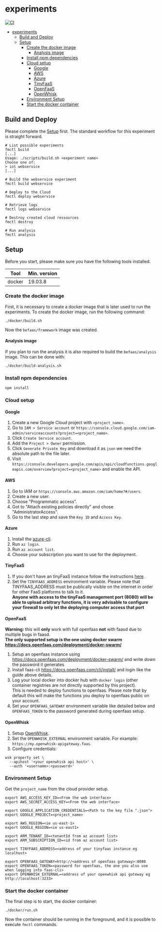 # experiments

[![CI](https://github.com/Be-FaaS/BeFaaS-framework/workflows/CI/badge.svg)](https://github.com/Be-FaaS/BeFaaS-framework/actions?query=workflow%3ACI+branch%3Amaster)

- [experiments](#experiments)
  - [Build and Deploy](#build-and-deploy)
  - [Setup](#setup)
    - [Create the docker image](#create-the-docker-image)
      - [Analysis image](#analysis-image)
    - [Install npm dependencies](#install-npm-dependencies)
    - [Cloud setup](#cloud-setup)
      - [Google](#google)
      - [AWS](#aws)
      - [Azure](#azure)
      - [TinyFaaS](#tinyfaas)
      - [OpenFaaS](#openfaas)
      - [OpenWhisk](#openwhisk)
    - [Environment Setup](#environment-setup)
    - [Start the docker container](#start-the-docker-container)

## Build and Deploy

Please complete the [Setup](#setup) first.
The standard workflow for this experiment is straight forward.

```shell
# List possible experiments
fmctl build
[...]
Usage: ./scripts/build.sh <experiment name>
Choose one of:
> iot webservice
[...]

# Build the webservice experiment
fmctl build webservice

# Deploy to the Cloud
fmctl deploy webservice

# Retrieve logs
fmctl logs webservice

# Destroy created cloud ressources
fmctl destroy

# Run analysis
fmctl analysis
```

## Setup

Before you start, please make sure you have the following tools installed.

| Tool   | Min. version |
| ------ | ------------ |
| docker | 19.03.8      |

### Create the docker image

First, it is necessary to create a docker image that is later used to run the experiments. To create the docker image, run the following command:

```shell
./docker/build.sh
```

Now the `befaas/framework` image was created.

#### Analysis image

If you plan to run the analysis it is also required to build the `befaas/analysis` image. This can be done with:

```shell
./docker/build-analysis.sh
```

### Install npm dependencies

```shell
npm install
```

### Cloud setup

#### Google

1. Create a new Google Cloud project with `<project_name>`.
2. Go to `IAM > Service account` or `https://console.cloud.google.com/iam-admin/serviceaccounts?project=<project_name>`.
3. Click `Create Service account`.
4. Add the `Project > Owner` permission.
5. Click `Generate Private Key` and download it as `json` we need the absolute path to the file later.
6. Visit `https://console.developers.google.com/apis/api/cloudfunctions.googleapis.com/overview?project=<project_name>` and enable the API.

#### AWS

1. Go to IAM or `https://console.aws.amazon.com/iam/home?#/users`.
2. Create a new user.
3. Choose "Programmatic access".
4. Got to "Attach existing policies directly" and chose "AdministratorAccess".
5. Go to the last step and save the `Key ID` and `Access Key`.

#### Azure

1. Install the [azure-cli](https://docs.microsoft.com/en-us/cli/azure/install-azure-cli?view=azure-cli-latest).
2. Run `az login`.
3. Run `az account list`.
4. Choose your subscription you want to use for the deployment.

#### TinyFaaS

1. If you don't have an tinyFaaS instance follow the instructions [here](https://github.com/Be-FaaS/tinyFaaS).
2. Set the `TINYFAAS_ADDRESS` environment variable. Please note that TINYFAAS_ADDRESS must be publically visible on the internet in order for other FaaS platforms to talk to it.  
   **Anyone with access to the tinyFaaS management port (8080) will be able to upload arbitrary functions, it is very advisable to configure your firewall to only let the deploying computer access that port**

#### OpenFaaS

**Warning:** this will **only** work with full openfaas **not** with faasd due to multiple bugs in faasd.  
**The only supported setup is the one using docker swarm https://docs.openfaas.com/deployment/docker-swarm/**

1. Setup an openfaas instance using https://docs.openfaas.com/deployment/docker-swarm/ and write down the password it generates
2. Install faas-cli https://docs.openfaas.com/cli/install/ and login like the guide above details.
3. Log your local docker into docker hub with `docker login` (other container registries are not directly supported by this project).  
   This is needed to deploy functions to openfaas. Please note that by default this will make the functions you deploy to openfaas public on your account.
4. Set your `OPENFAAS_GATEWAY` environment variable like detailed below and `OPENFAAS_TOKEN` to the password generated during openfaas setup.

#### OpenWhisk

1. Setup [OpenWhisk](https://openwhisk.apache.org/documentation.html#openwhisk_deployment).
2. Set the `OPENWHISK_EXTERNAL` environment variable. For example: `https://my.openwhisk-apigateway.faas`.
3. Configure credentials:

```
wsk property set \
  --apihost '<your openwhisk api host>' \
  --auth '<username>:<password>'
```

### Environment Setup

Get the `project_name` from the cloud provider setup.

```shell
export AWS_ACCESS_KEY_ID=<From the web interface>
export AWS_SECRET_ACCESS_KEY=<From the web interface>

export GOOGLE_APPLICATION_CREDENTIALS=<Path to the key file ".json">
export GOOGLE_PROJECT=<project_name>

export AWS_REGION=<ie us-east-1>
export GOOGLE_REGION=<ie us-east1>

export ARM_TENANT_ID=<tenantId from az account list>
export ARM_SUBSCRIPTION_ID=<id from az account list>

export TINYFAAS_ADDRESS=<address of your tinyfaas instance eg localhost>

export OPENFAAS_GATEWAY=http://<address of openfaas gateway>:8080
export OPENFAAS_TOKEN=<password for openfaas, the one you also use when logging into faas-cli>
export OPENWHISK_EXTERNAL=<address of your openwhisk api gateway eg http://localhost:3233>
```

### Start the docker container

The final step is to start, the docker container:

```
./docker/run.sh
```

Now the container should be running in the foreground, and it is possible to execute `fmctl` commands.
